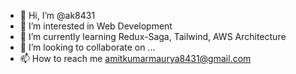 - 👋 Hi, I’m @ak8431
- 👀 I’m interested in Web Development
- 🌱 I’m currently learning Redux-Saga, Tailwind, AWS Architecture
- 💞️ I’m looking to collaborate on ...
- 📫 How to reach me amitkumarmaurya8431@gmail.com

<!---
ak8431/ak8431 is a ✨ special ✨ repository because its `README.md` (this file) appears on your GitHub profile.
You can click the Preview link to take a look at your changes.
--->
